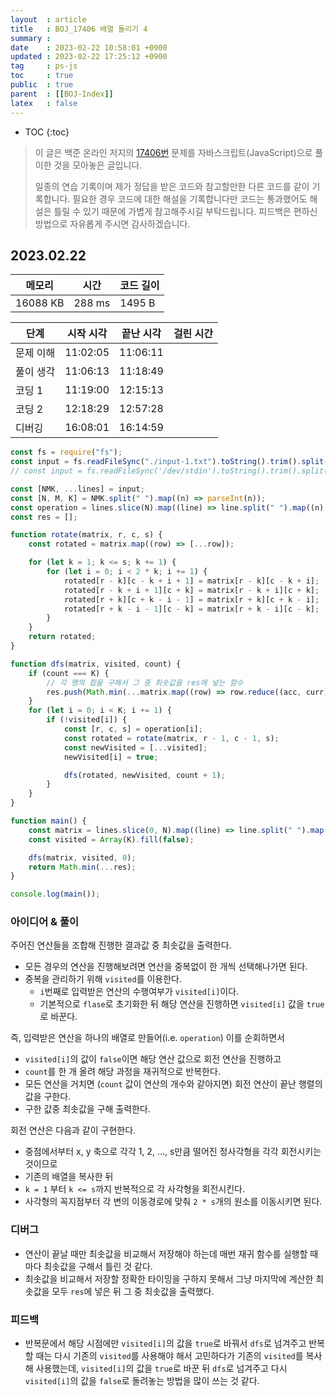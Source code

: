 ```yaml
---
layout  : article
title   : BOJ_17406 배열 돌리기 4
summary : 
date    : 2023-02-22 10:58:01 +0900
updated : 2023-02-22 17:25:12 +0900
tag     : ps-js
toc     : true
public  : true
parent  : [[BOJ-Index]]
latex   : false
---
```

* TOC
{:toc}

> 이 글은 백준 온라인 저지의 [17406번](https://www.acmicpc.net/problem/17406) 문제를 자바스크립트(JavaScript)으로 풀이한 것을 모아놓은 글입니다.
>
> 일종의 연습 기록이며 제가 정답을 받은 코드와 참고할만한 다른 코드를 같이 기록합니다. 필요한 경우 코드에 대한 해설을 기록합니다만 코드는 통과했어도 해설은 틀릴 수 있기 때문에 가볍게 참고해주시길 부탁드립니다. 피드백은 편하신 방법으로 자유롭게 주시면 감사하겠습니다.

## 2023.02.22

| 메모리    | 시간   | 코드 길이 |
| --------- | -----  | --------- |
| 16088 KB  | 288 ms | 1495 B    |

| 단계      | 시작 시각 | 끝난 시각 | 걸린 시간 |
| --------- | --------- | --------- | --------- |
| 문제 이해 | 11:02:05  | 11:06:11  |           |
| 풀이 생각 | 11:06:13  | 11:18:49  |           |
| 코딩 1    | 11:19:00  | 12:15:13  |           |
| 코딩 2    | 12:18:29  | 12:57:28  |           |
| 디버깅    | 16:08:01  | 16:14:59  |           |

```js
const fs = require("fs");
const input = fs.readFileSync("./input-1.txt").toString().trim().split("\n");
// const input = fs.readFileSync('/dev/stdin').toString().trim().split("\n");

const [NMK, ...lines] = input;
const [N, M, K] = NMK.split(" ").map((n) => parseInt(n));
const operation = lines.slice(N).map((line) => line.split(" ").map((n) => parseInt(n)));
const res = [];

function rotate(matrix, r, c, s) {
    const rotated = matrix.map((row) => [...row]);

    for (let k = 1; k <= s; k += 1) {
        for (let i = 0; i < 2 * k; i += 1) {
            rotated[r - k][c - k + i + 1] = matrix[r - k][c - k + i];
            rotated[r - k + i + 1][c + k] = matrix[r - k + i][c + k];
            rotated[r + k][c + k - i - 1] = matrix[r + k][c + k - i];
            rotated[r + k - i - 1][c - k] = matrix[r + k - i][c - k];
        }
    }
    return rotated;
}

function dfs(matrix, visited, count) {
    if (count === K) {
        // 각 행의 합을 구해서 그 중 최솟값을 res에 넣는 함수
        res.push(Math.min(...matrix.map((row) => row.reduce((acc, curr) => acc + curr, 0))));
    }
    for (let i = 0; i < K; i += 1) {
        if (!visited[i]) {
            const [r, c, s] = operation[i];
            const rotated = rotate(matrix, r - 1, c - 1, s);
            const newVisited = [...visited];
            newVisited[i] = true;

            dfs(rotated, newVisited, count + 1);
        }
    }
}

function main() {
    const matrix = lines.slice(0, N).map((line) => line.split(" ").map((n) => parseInt(n)));
    const visited = Array(K).fill(false);

    dfs(matrix, visited, 0);
    return Math.min(...res);
}

console.log(main());
```

### 아이디어 & 풀이

주어진 연산들을 조합해 진행한 결과값 중 최솟값을 출력한다.

* 모든 경우의 연산을 진행해보려면 연산을 중복없이 한 개씩 선택해나가면 된다.
* 중복을 관리하기 위해 `visited`를 이용한다.
    * `i`번째로 입력받은 연산의 수행여부가 `visited[i]`이다.
    * 기본적으로 `flase`로 초기화한 뒤 해당 연산을 진행하면 `visited[i]` 값을 `true`로 바꾼다.

즉, 입력받은 연산을 하나의 배열로 만들어(i.e. `operation`) 이를 순회하면서

* `visited[i]`의 값이 `false`이면 해당 연산 값으로 회전 연산을 진행하고
* `count`를 한 개 올려 해당 과정을 재귀적으로 반복한다.
* 모든 연산을 거치면 (`count` 값이 연산의 개수와 같아지면) 회전 연산이 끝난 행렬의 값을 구한다.
* 구한 값중 최솟값을 구해 출력한다.

회전 연산은 다음과 같이 구현한다.

* 중점에서부터 x, y 축으로 각각 1, 2, ..., s만큼 떨어진 정사각형을 각각 회전시키는 것이므로
* 기존의 배열을 복사한 뒤
* `k = 1` 부터 `k <= s`까지 반복적으로 각 사각형을 회전시킨다.
* 사각형의 꼭지점부터 각 변의 이동경로에 맞춰 `2 * s`개의 원소를 이동시키면 된다.

### 디버그

* 연산이 끝날 때만 최솟값을 비교해서 저장해야 하는데 매번 재귀 함수를 실행할 때마다 최솟값을 구해서 틀린 것 같다.
* 최솟값을 비교해서 저장할 정확한 타이밍을 구하지 못해서 그냥 마지막에 계산한 최솟값을 모두 `res`에 넣은 뒤 그 중 최솟값을 출력했다.

### 피드백

* 반복문에서 해당 시점에만 `visited[i]`의 값을 `true`로 바꿔서 `dfs`로 넘겨주고 반복할 때는 다시 기존의 `visited`를 사용해야 해서 고민하다가 기존의 `visited`를 복사해 사용했는데, `visited[i]`의 값을 `true`로 바꾼 뒤 `dfs`로 넘겨주고 다시 `visited[i]`의 값을 `false`로 돌려놓는 방법을 많이 쓰는 것 같다.
